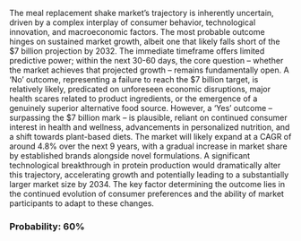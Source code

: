 The meal replacement shake market’s trajectory is inherently uncertain, driven by a complex interplay of consumer behavior, technological innovation, and macroeconomic factors. The most probable outcome hinges on sustained market growth, albeit one that likely falls short of the $7 billion projection by 2032.  The immediate timeframe offers limited predictive power; within the next 30-60 days, the core question – whether the market achieves that projected growth – remains fundamentally open.  A ‘No’ outcome, representing a failure to reach the $7 billion target, is relatively likely, predicated on unforeseen economic disruptions, major health scares related to product ingredients, or the emergence of a genuinely superior alternative food source. However, a ‘Yes’ outcome – surpassing the $7 billion mark – is plausible, reliant on continued consumer interest in health and wellness, advancements in personalized nutrition, and a shift towards plant-based diets.  The market will likely expand at a CAGR of around 4.8% over the next 9 years, with a gradual increase in market share by established brands alongside novel formulations. A significant technological breakthrough in protein production would dramatically alter this trajectory, accelerating growth and potentially leading to a substantially larger market size by 2034. The key factor determining the outcome lies in the continued evolution of consumer preferences and the ability of market participants to adapt to these changes.

### Probability: 60%